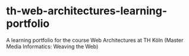 # th-web-architectures-learning-portfolio
A learning portfolio for the course Web Architectures at TH Köln (Master Media Informatics: Weaving the Web)
